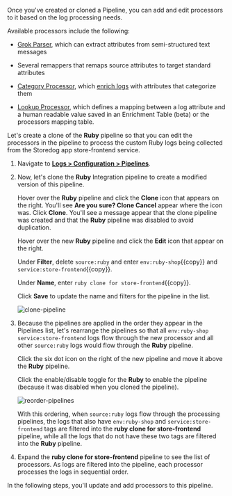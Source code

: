 Once you've created or cloned a Pipeline, you can add and edit processors to it based on the log processing needs.

Available processors include the following:

- <a href="https://docs.datadoghq.com/logs/processing/parsing" target="_blank">Grok Parser</a>, which can extract attributes from semi-structured text messages

- Several remappers that remaps source attributes to target standard attributes

- <a href="https://docs.datadoghq.com/logs/processing/processors/?tab=ui#category-processor" target="_blank">Category Processor</a>, which <a href="https://www.datadoghq.com/blog/how-to-categorize-logs/" target="_blank">enrich logs</a> with attributes that categorize them

- <a href="https://docs.datadoghq.com/logs/processing/processors/?tab=ui#lookup-processor" target="_blank">Lookup Processor</a>, which defines a mapping between a log attribute and a human readable value saved in an Enrichment Table (beta) or the processors mapping table.

Let's create a clone of the **Ruby** pipeline so that you can edit the processors in the pipeline to process the custom Ruby logs being collected from the Storedog app store-frontend service. 

1. Navigate to <a href="https://app.datadoghq.com/logs/pipelines/" target="_datadog">**Logs > Configuration > Pipelines**</a>.

2. Now, let's clone the **Ruby** Integration pipeline to create a modified version of this pipeline.

    Hover over the **Ruby** pipeline and click the **Clone** icon that appears on the right. You'll see **Are you sure? Clone Cancel** appear where the icon was. Click **Clone**. You'll see a message appear that the clone pipeline was created and that the **Ruby** pipeline was disabled to avoid duplication. 

    Hover over the new **Ruby** pipeline and click the **Edit** icon that appear on the right.

    Under **Filter**, delete `source:ruby` and enter `env:ruby-shop`{{copy}} and `service:store-frontend`{{copy}}.

    Under **Name**, enter `ruby clone for store-frontend`{{copy}}.

    Click **Save** to update the name and filters for the pipeline in the list. 

    ![clone-pipeline](processlogs/assets/clone-pipeline.png)

3. Because the pipelines are applied in the order they appear in the Pipelines list, let's rearrange the pipelines so that all `env:ruby-shop service:store-frontend` logs flow through the new processor and all other `source:ruby` logs would flow through the **Ruby** pipeline.

    Click the six dot icon on the right of the new pipeline and move it above the **Ruby** pipeline.

    Click the enable/disable toggle for the **Ruby** to enable the pipeline (because it was disabled when you cloned the pipeline).

    ![reorder-pipelines](processlogs/assets/reorder-pipelines.gif)

    With this ordering, when `source:ruby` logs flow through the processing pipelines, the logs that also have `env:ruby-shop` and `service:store-frontend` tags are filtered into the **ruby clone for store-frontend** pipeline, while all the logs that do not have these two tags are filtered into the **Ruby** pipeline.

4. Expand the **ruby clone for store-frontend** pipeline to see the list of processors. As logs are filtered into the pipeline, each processor processes the logs in sequential order. 

In the following steps, you'll update and add processors to this pipeline.